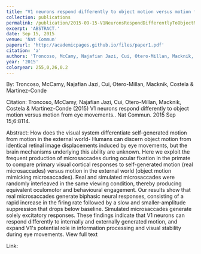 ```yaml
---
title: "V1 neurons respond differently to object motion versus motion from eye movements."
collection: publications
permalink: /publication/2015-09-15-V1NeuronsRespondDifferentlyToObjectMotionVersusMotionFromEyeMov
excerpt: 'ABSTRACT.'
date: Sep 15, 2015
venue: 'Nat Commun'
paperurl: 'http://academicpages.github.io/files/paper1.pdf'
citation: 'a'
authors: 'Troncoso, McCamy, Najafian Jazi, Cui, Otero-Millan, Macknik, Costela & Martinez-Conde'
year: '2015'
coloryear: 255,0,26,0.2
---
```


By: Troncoso, McCamy, Najafian Jazi, Cui, Otero-Millan, Macknik, Costela & Martinez-Conde

Citation: Troncoso, McCamy, Najafian Jazi, Cui, Otero-Millan, Macknik, Costela & Martinez-Conde (2015) V1 neurons respond differently to object motion versus motion from eye movements.. Nat Commun. 2015 Sep 15;6:8114. 

Abstract: How does the visual system differentiate self-generated motion from motion in the external world- Humans can discern object motion from identical retinal image displacements induced by eye movements, but the brain mechanisms underlying this ability are unknown. Here we exploit the frequent production of microsaccades during ocular fixation in the primate to compare primary visual cortical responses to self-generated motion (real microsaccades) versus motion in the external world (object motion mimicking microsaccades). Real and simulated microsaccades were randomly interleaved in the same viewing condition, thereby producing equivalent oculomotor and behavioural engagement. Our results show that real microsaccades generate biphasic neural responses, consisting of a rapid increase in the firing rate followed by a slow and smaller-amplitude suppression that drops below baseline. Simulated microsaccades generate solely excitatory responses. These findings indicate that V1 neurons can respond differently to internally and externally generated motion, and expand V1's potential role in information processing and visual stability during eye movements.
View full text

Link: 
